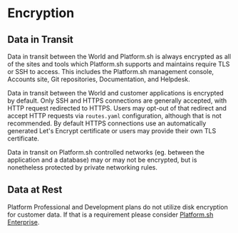 # Encryption

## Data in Transit

Data in transit between the World and Platform.sh is always encrypted as all of the sites and tools which Platform.sh supports and maintains require TLS or SSH to access. This includes the Platform.sh management console, Accounts site, Git repositories, Documentation, and Helpdesk.

Data in transit between the World and customer applications is encrypted by default.  Only SSH and HTTPS connections are generally accepted, with HTTP request redirected to HTTPS.  Users may opt-out of that redirect and accept HTTP requests via `routes.yaml` configuration, although that is not recommended.  By default HTTPS connections use an automatically generated Let's Encrypt certificate or users may provide their own TLS certificate.

Data in transit on Platform.sh controlled networks (eg. between the application and a database) may or may not be encrypted, but is nonetheless protected by private networking rules.

## Data at Rest

Platform Professional and Development plans do not utilize disk encryption for customer data.  If that is a requirement please consider [Platform.sh Enterprise](https://ent.docs.platform.sh/).
